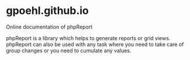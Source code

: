 # gpoehl.github.io
Online documentation of phpReport

phpReport is a library which helps to generate reports or grid views. phpReport can also be used with any task where you need to take care of group changes or you need to cumulate any values.

